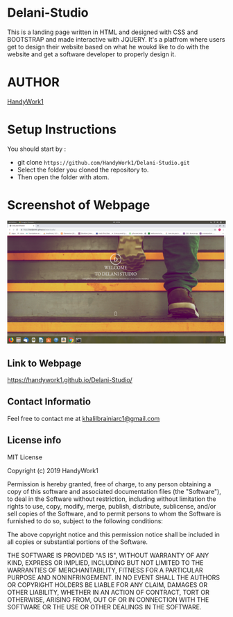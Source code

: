 # **Delani-Studio**
This is a landing page written in HTML and designed with CSS and BOOTSTRAP and made interactive with JQUERY. It's a platfrom where 
users get to design their website based on what he woukd like to do with the website and get a software developer to properly design it.

# **AUTHOR**
[HandyWork1](https://github.com/HandyWork1)

# Setup Instructions
You should start by :
  - git clone `https://github.com/HandyWork1/Delani-Studio.git`
  - Select the folder you cloned the repository to.
  - Then open the folder with atom.
  
  # Screenshot of Webpage
 ![](Screenshot1.png)
  
  ## Link to Webpage
https://handywork1.github.io/Delani-Studio/

  ## Contact Informatio
Feel free to contact me at khalilbrainiarc1@gmail.com

  ## License info
MIT License

Copyright (c) 2019 HandyWork1

Permission is hereby granted, free of charge, to any person obtaining a copy
of this software and associated documentation files (the "Software"), to deal
in the Software without restriction, including without limitation the rights
to use, copy, modify, merge, publish, distribute, sublicense, and/or sell
copies of the Software, and to permit persons to whom the Software is
furnished to do so, subject to the following conditions:

The above copyright notice and this permission notice shall be included in all
copies or substantial portions of the Software.

THE SOFTWARE IS PROVIDED "AS IS", WITHOUT WARRANTY OF ANY KIND, EXPRESS OR
IMPLIED, INCLUDING BUT NOT LIMITED TO THE WARRANTIES OF MERCHANTABILITY,
FITNESS FOR A PARTICULAR PURPOSE AND NONINFRINGEMENT. IN NO EVENT SHALL THE
AUTHORS OR COPYRIGHT HOLDERS BE LIABLE FOR ANY CLAIM, DAMAGES OR OTHER
LIABILITY, WHETHER IN AN ACTION OF CONTRACT, TORT OR OTHERWISE, ARISING FROM,
OUT OF OR IN CONNECTION WITH THE SOFTWARE OR THE USE OR OTHER DEALINGS IN THE
SOFTWARE.
